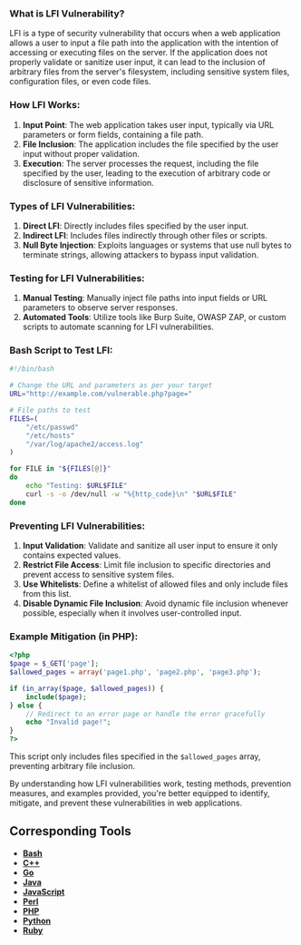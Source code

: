 ### What is LFI Vulnerability?

LFI is a type of security vulnerability that occurs when a web application allows a user to input a file path into the application with the intention of accessing or executing files on the server. If the application does not properly validate or sanitize user input, it can lead to the inclusion of arbitrary files from the server's filesystem, including sensitive system files, configuration files, or even code files.

### How LFI Works:

1. **Input Point**: The web application takes user input, typically via URL parameters or form fields, containing a file path.
2. **File Inclusion**: The application includes the file specified by the user input without proper validation.
3. **Execution**: The server processes the request, including the file specified by the user, leading to the execution of arbitrary code or disclosure of sensitive information.

### Types of LFI Vulnerabilities:

1. **Direct LFI**: Directly includes files specified by the user input.
2. **Indirect LFI**: Includes files indirectly through other files or scripts.
3. **Null Byte Injection**: Exploits languages or systems that use null bytes to terminate strings, allowing attackers to bypass input validation.

### Testing for LFI Vulnerabilities:

1. **Manual Testing**: Manually inject file paths into input fields or URL parameters to observe server responses.
2. **Automated Tools**: Utilize tools like Burp Suite, OWASP ZAP, or custom scripts to automate scanning for LFI vulnerabilities.

### Bash Script to Test LFI:

```bash
#!/bin/bash

# Change the URL and parameters as per your target
URL="http://example.com/vulnerable.php?page="

# File paths to test
FILES=(
    "/etc/passwd"
    "/etc/hosts"
    "/var/log/apache2/access.log"
)

for FILE in "${FILES[@]}"
do
    echo "Testing: $URL$FILE"
    curl -s -o /dev/null -w "%{http_code}\n" "$URL$FILE"
done
```

### Preventing LFI Vulnerabilities:

1. **Input Validation**: Validate and sanitize all user input to ensure it only contains expected values.
2. **Restrict File Access**: Limit file inclusion to specific directories and prevent access to sensitive system files.
3. **Use Whitelists**: Define a whitelist of allowed files and only include files from this list.
4. **Disable Dynamic File Inclusion**: Avoid dynamic file inclusion whenever possible, especially when it involves user-controlled input.

### Example Mitigation (in PHP):

```php
<?php
$page = $_GET['page'];
$allowed_pages = array('page1.php', 'page2.php', 'page3.php');

if (in_array($page, $allowed_pages)) {
    include($page);
} else {
    // Redirect to an error page or handle the error gracefully
    echo "Invalid page!";
}
?>
```

This script only includes files specified in the `$allowed_pages` array, preventing arbitrary file inclusion.

By understanding how LFI vulnerabilities work, testing methods, prevention measures, and examples provided, you're better equipped to identify, mitigate, and prevent these vulnerabilities in web applications.

## Corresponding Tools

- [**Bash**](https://github.com/saidehossain/Hacking_Tools/blob/main/hacking_with_bash/lfi_.sh)
- [**C++**](https://github.com/saidehossain/Hacking_Tools/blob/main/hacking_with_c%2B%2B/lfi.cpp)
- [**Go**](https://github.com/saidehossain/Hacking_Tools/blob/main/hacking_with_go/lfi.go)
- [**Java**](https://github.com/saidehossain/Hacking_Tools/blob/main/hacking_with_java/LFITest.java)
- [**JavaScript**](https://github.com/saidehossain/Hacking_Tools/blob/main/hacking_with_javascript/lfi.js)
- [**Perl**](https://github.com/saidehossain/Hacking_Tools/blob/main/hacking_with_perl/lfi.pl)
- [**PHP**](https://github.com/saidehossain/Hacking_Tools/blob/main/hacking_with_php/lfi.php)
- [**Python**](https://github.com/saidehossain/Hacking_Tools/blob/main/hacking_with_python/lfi.py)
- [**Ruby**](https://github.com/saidehossain/Hacking_Tools/blob/main/hacking_with_ruby/lfi.rb)

